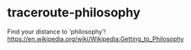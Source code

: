 # traceroute-philosophy
Find your distance to 'philosophy'! https://en.wikipedia.org/wiki/Wikipedia:Getting_to_Philosophy
